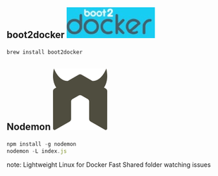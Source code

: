 ## boot2docker ![](images/boot2docker.jpg)

```sh
brew install boot2docker
```

## Nodemon ![](images/nodemon.svg) 

```js
npm install -g nodemon
nodemon -L index.js
```

note:
  Lightweight Linux for Docker
  Fast
  Shared folder watching issues
